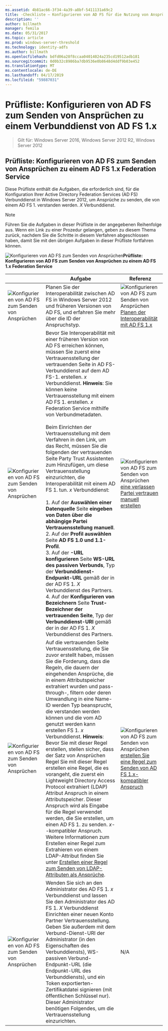 ```yaml
---
ms.assetid: 4b81ac66-3f34-4a39-a8bf-5411131a69c2
title: -Checkliste – Konfigurieren von AD FS für die Nutzung von Ansprüchen von AD FS 1.x
description: ''
author: billmath
manager: femila
ms.date: 05/31/2017
ms.topic: article
ms.prod: windows-server-threshold
ms.technology: identity-adfs
ms.author: billmath
ms.openlocfilehash: bdfd06a28f8ccaa04014024a235cd19512adb181
ms.sourcegitcommit: 0d0b32c8986ba7db9536e0b8648d4ddf9b03e452
ms.translationtype: MT
ms.contentlocale: de-DE
ms.lasthandoff: 04/17/2019
ms.locfileid: "59887031"
---
```

# <a name="checklist-configuring-ad-fs-to-send-claims-to-an-ad-fs-1x-federation-service"></a>Prüfliste: Konfigurieren von AD FS zum Senden von Ansprüchen zu einem Verbunddienst von AD FS 1.x

>Gilt für: Windows Server 2016, Windows Server 2012 R2, Windows Server 2012
  
## <a name="checklist-configuring-ad-fs-to-send-claims-to-an-adfs1x-federation-service"></a>Prüfliste: Konfigurieren von AD FS zum Senden von Ansprüchen zu einem AD FS 1.x Federation Service  
Diese Prüfliste enthält die Aufgaben, die erforderlich sind, für die Konfiguration Ihrer Active Directory Federation Services \(AD FS\) Verbunddienst in Windows Server 2012, um Ansprüche zu senden, die von einem AD FS 1. verstanden werden. *X* Verbunddienst.  
  
> [!NOTE]  
> Führen Sie die Aufgaben in dieser Prüfliste in der angegebenen Reihenfolge aus. Wenn ein Link zu einer Prozedur gelangen, geben zu diesem Thema zurück, nachdem Sie die Schritte in diesem Verfahren abgeschlossen haben, damit Sie mit den übrigen Aufgaben in dieser Prüfliste fortfahren können.  
  
![Konfigurieren von AD FS zum Senden von Ansprüchen](media/2b05dce3-938f-4168-9b8f-1f4398cbdb9b.gif)**Prüfliste: Konfigurieren von AD FS zum Senden von Ansprüchen zu einem AD FS 1.x Federation Service**  
  
||Aufgabe|Referenz|  
|-|--------|-------------|  
|![Konfigurieren von AD FS zum Senden von Ansprüchen](media/icon_checkboxo.gif)|Planen Sie der Interoperabilität zwischen AD FS in Windows Server 2012 und früheren Versionen von AD FS, und erfahren Sie mehr über die ID der Anspruchstyp.|![Konfigurieren von AD FS zum Senden von Ansprüchen](media/faa393df-4856-4431-9eda-4f4e5be72a90.gif)[Planen der Interoperabilität mit AD FS 1.x](https://technet.microsoft.com/library/ff678040.aspx)|  
|![Konfigurieren von AD FS zum Senden von Ansprüchen](media/icon_checkboxo.gif)|Bevor Sie Interoperabilität mit einer früheren Version von AD FS erreichen können, müssen Sie zuerst eine Vertrauensstellung der vertrauenden Seite in AD FS-Verbunddienst auf dem AD FS-1. erstellen. *x* Verbunddienst. **Hinweis**: Sie können keine Vertrauensstellung mit einem AD FS 1. erstellen. *x* Federation Service mithilfe von Verbundmetadaten.<br /><br />Beim Einrichten der Vertrauensstellung mit dem Verfahren in den Link, um das Recht, müssen Sie die folgenden der vertrauenden Seite Party Trust Assistenten zum Hinzufügen, um diese Vertrauensstellung einzurichten, die Interoperabilität mit einem AD FS 1. tun. *x* Verbunddienst:<br /><br />1.  Auf der **Auswählen einer Datenquelle** Seite **eingeben von Daten über die abhängige Partei Vertrauensstellung manuell**.<br />2.  Auf der **Profil auswählen** Seite **AD FS 1.0 und 1.1-Profil**.<br />3.  Auf der **-URL konfigurieren** Seite **WS\-URL des passiven Verbunds**, Typ der **Verbunddienst-Endpunkt-URL** gemäß der in der AD FS 1. *X* Verbunddienst des Partners.<br />4.  Auf der **Konfigurieren von Bezeichnern** Seite **Trust-Bezeichner der vertrauenden Seite**, Typ der **Verbunddienst-URI** gemäß der in der AD FS 1. *X* Verbunddienst des Partners.|![Konfigurieren von AD FS zum Senden von Ansprüchen](media/faa393df-4856-4431-9eda-4f4e5be72a90.gif)[eine verlassen Partei vertrauen manuell erstellen](../../ad-fs/operations/Create-a-Relying-Party-Trust.md)|  
|![Konfigurieren von AD FS zum Senden von Ansprüchen](media/icon_checkboxo.gif)|Auf die vertrauenden Seite Vertrauensstellung, die Sie zuvor erstellt haben, müssen Sie die Forderung, dass die Regeln, die dauern der eingehenden Ansprüche, die in einem Attributspeicher extrahiert wurden und pass-through-, filtern oder deren Umwandlung in eine Name-ID werden Typ beansprucht, die verstanden werden können und die vom AD genutzt werden kann erstellen FS 1. *x* Verbunddienst. **Hinweis**: Bevor Sie mit dieser Regel erstellen, stellen sicher, dass der Satz von Ansprüchen Regel Sie mit dieser Regel erstellen eine Regel, die es vorangeht, die zuerst ein Lightweight Directory Access Protocol extrahiert \(LDAP\) Attribut Anspruch in einem Attributspeicher. Dieser Anspruch wird als Eingabe für die Regel verwendet werden, die Sie erstellen, um einen AD FS 1. zu senden. *x*\--kompatibler Anspruch. Weitere Informationen zum Erstellen einer Regel zum Extrahieren von einem LDAP-Attribut finden Sie unter [Erstellen einer Regel zum Senden von LDAP-Attributen als Ansprüche](../../ad-fs/operations/Create-a-Rule-to-Send-LDAP-Attributes-as-Claims.md).|![Konfigurieren von AD FS zum Senden von Ansprüchen](media/faa393df-4856-4431-9eda-4f4e5be72a90.gif)[erstellen Sie eine Regel zum Senden von AD FS 1.x-kompatibler Anspruch](../../ad-fs/operations/Create-a-Rule-to-Send-an-AD-FS-1x-Compatible-Claim.md)|  
|![Konfigurieren von AD FS zum Senden von Ansprüchen](media/icon_checkboxo.gif)|Wenden Sie sich an den Administrator des AD FS 1. *x* Verbunddienst und lassen Sie den Administrator des AD FS 1. *X* Verbunddienst Einrichten einer neuen Konto Partner Vertrauensstellung. Geben Sie außerdem mit dem Verbund-Dienst-URI der Administrator \(in den Eigenschaften des Verbunddiensts\), WS\-passiven Verbund-Endpunkt-URL \(die Endpunkt-URL des Verbunddiensts\), und ein Token exportierten\-Zertifikatdatei signieren \(mit öffentlichen Schlüssel nur\). Dieser Administrator benötigen Folgendes, um die Vertrauensstellung einzurichten.|N\/A|  
  

